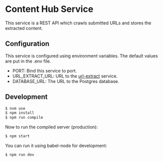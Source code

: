 # Content Hub Service
This service is a REST API which crawls submitted URLs and stores the
extracted content.

## Configuration
This service is configured using environment variables.  The default values
are put in the .env file.
* PORT: Bind this service to port.
* URL_EXTRACT_URL: URL to the [url-extract](https://github.com/jpictor/url-extract)
service.
* DATABASE_URL: The URL to the Postgres database.

## Development
```bash
$ nvm use
$ npm install
$ npm run compile
```

Now to run the compiled server (production):
```bash
$ npm start
```

You can run it using babel-node for development:
```bash
$ npm run dev
```
